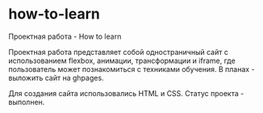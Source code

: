 # how-to-learn
Проектная работа - How to learn

Проектная работа представляет собой одностраничный сайт с использованием flexbox, анимации, трансформации и iframe, где пользователь может познакомиться с техниками обучения. В планах - выложить сайт на ghpages.

Для создания сайта использовались HTML и CSS. Статус проекта - выполнен.
